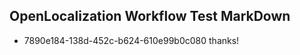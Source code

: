 ## OpenLocalization Workflow Test MarkDown
* 7890e184-138d-452c-b624-610e99b0c080 
thanks!<!--HONumber=Mar16_HO1-->
